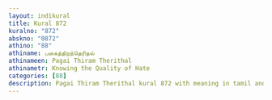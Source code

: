 ```yaml
---
layout: indikural
title: Kural 872
kuralno: "872"
abskno: "0872"
athino: "88"
athiname: பகைத்திறந்தெரிதல்
athinameen: Pagai Thiram Therithal
athinametr: Knowing the Quality of Hate
categories: [88]
description: Pagai Thiram Therithal kural 872 with meaning in tamil and english 
---
```


